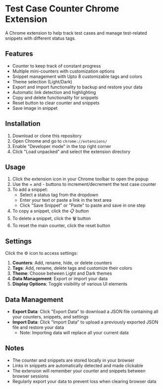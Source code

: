 # Test Case Counter Chrome Extension

A Chrome extension to help track test cases and manage test-related snippets with different status tags.

## Features

- Counter to keep track of constant progress
- Multiple mini-counters with customization options
- Snippet management with Upto 8 customizable tags and colors
- Theme selection (Light/Dark)
- Export and import functionality to backup and restore your data
- Automatic link detection and highlighting
- Copy and delete functionality for snippets
- Reset button to clear counter and snippets
- Save image in snippet 

## Installation

1. Download or clone this repository
2. Open Chrome and go to `chrome://extensions/`
3. Enable "Developer mode" in the top right corner
4. Click "Load unpacked" and select the extension directory

## Usage

1. Click the extension icon in your Chrome toolbar to open the popup
2. Use the + and - buttons to increment/decrement the test case counter
3. To add a snippet:
   - Select a status tag from the dropdown
   - Enter your text or paste a link in the text area
   - Click "Save Snippet" or "Paste" to paste and save in one step
4. To copy a snippet, click the 📋 button
5. To delete a snippet, click the 🗑️ button
6. To reset the main counter, click the reset button

## Settings

Click the ⚙️ icon to access settings:

1. **Counters**: Add, rename, hide, or delete counters
2. **Tags**: Add, rename, delete tags and customize their colors
3. **Theme**: Choose between Light and Dark themes
4. **Data Management**: Export or import your data
5. **Display Options**: Toggle visibility of various UI elements

## Data Management

- **Export Data**: Click "Export Data" to download a JSON file containing all your counters, snippets, and settings
- **Import Data**: Click "Import Data" to upload a previously exported JSON file and restore your data
  - Note: Importing data will replace all your current data

## Notes

- The counter and snippets are stored locally in your browser
- Links in snippets are automatically detected and made clickable
- The extension will remember your counter and snippets between browser sessions
- Regularly export your data to prevent loss when clearing browser data 

